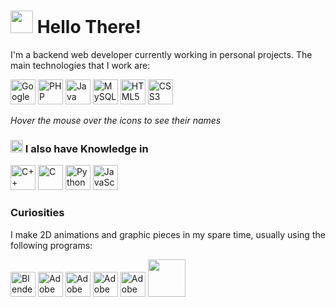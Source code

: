 # <img src="https://media.giphy.com/media/hvRJCLFzcasrR4ia7z/giphy.gif" width="36px" height="36px"> Hello There!

I'm a backend web developer currently working in personal projects. The main technologies that I work are:

<div>
  <img width="40px" height="40px" src="https://cdn.jsdelivr.net/gh/devicons/devicon/icons/googlecloud/googlecloud-original.svg" title="Google Cloud Platform" />
  <img width="40px" height="40px" src="https://cdn.jsdelivr.net/gh/devicons/devicon/icons/php/php-original.svg" title="PHP" />
  <img width="40px" height="40px" src="https://cdn.jsdelivr.net/gh/devicons/devicon/icons/java/java-original.svg" title="Java">
  <img width="40px" height="40px" src="https://cdn.jsdelivr.net/gh/devicons/devicon/icons/mysql/mysql-original.svg" title="MySQL" />
    <img width="40px" height="40px" src="https://cdn.jsdelivr.net/gh/devicons/devicon/icons/html5/html5-original.svg" title="HTML5" />
  <img width="40px" height="40px" src="https://cdn.jsdelivr.net/gh/devicons/devicon/icons/css3/css3-original.svg" title="CSS3" />
</div>

*Hover the mouse over the icons to see their names*

### <img width="20px" height="20px" src="https://media.giphy.com/media/njON3jEmTYHEfRbfsk/giphy.gif"> I also have Knowledge in
<div>
<img width="40px" height="40px" src="https://cdn.jsdelivr.net/gh/devicons/devicon/icons/cplusplus/cplusplus-original.svg" title="C++" />
<img width="40px" height="40px" src="https://cdn.jsdelivr.net/gh/devicons/devicon/icons/c/c-original.svg" title="C" />
<img width="40px" height="40px" src="https://cdn.jsdelivr.net/gh/devicons/devicon/icons/python/python-original.svg" title="Python">
  <img width="40px" height="40px" src="https://cdn.jsdelivr.net/gh/devicons/devicon/icons/javascript/javascript-original.svg" title="JavaScript" />
</div>

### Curiosities
I make 2D animations and graphic pieces in my spare time, usually using the following programs:
<div>
  <img width="40px" height="40px" src="https://cdn.jsdelivr.net/gh/devicons/devicon/icons/blender/blender-original.svg" title="Blender" />          
  <img width="40px" height="40px" src="https://cdn.jsdelivr.net/gh/devicons/devicon/icons/illustrator/illustrator-plain.svg" title="Adobe Illustrator" />
  <img width="40px" height="40px" src="https://cdn.jsdelivr.net/gh/devicons/devicon/icons/photoshop/photoshop-plain.svg" title="Adobe Photoshop" />
  <img width="40px" height="40px" src="https://cdn.jsdelivr.net/gh/devicons/devicon/icons/aftereffects/aftereffects-original.svg" title="Adobe After Effects" />  
  <img width="40px" height="40px" src="https://cdn.jsdelivr.net/gh/devicons/devicon/icons/premierepro/premierepro-original.svg" title="Adobe Premiere Pro" />
  <img width="60px" height="60px" src="https://media.giphy.com/media/YrBidlMIUKks6gDBIx/giphy.gif"> 
</div>
